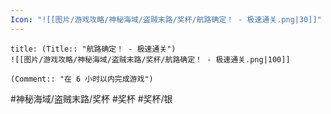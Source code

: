 ```yaml
---
Icon: "![[图片/游戏攻略/神秘海域/盗贼末路/奖杯/航路确定！ - 极速通关.png|30]]"
---
```

```ad-common-silver-trophy
title: (Title:: "航路确定！ - 极速通关")
![[图片/游戏攻略/神秘海域/盗贼末路/奖杯/航路确定！ - 极速通关.png|100]]

(Comment:: "在 6 小时以内完成游戏")
```

#神秘海域/盗贼末路/奖杯 #奖杯 #奖杯/银
